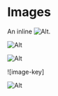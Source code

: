 Images
======

An inline ![Alt](test.jpg).

![Alt](test.jpg)

![Alt](test.jpg "Title")

![image-key]

![Alt][img_id]

[img_id]: test.jpg "Title"